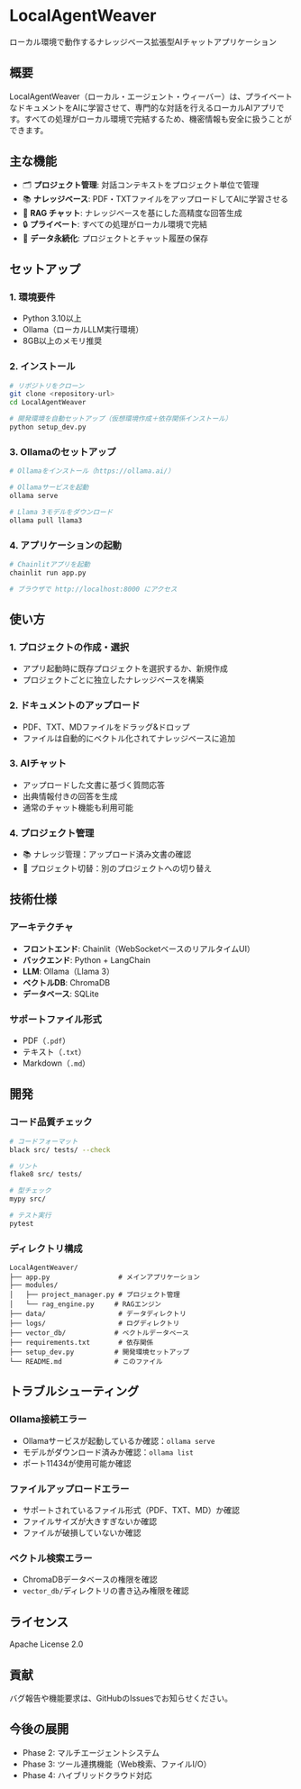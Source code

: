 # LocalAgentWeaver

ローカル環境で動作するナレッジベース拡張型AIチャットアプリケーション

## 概要

LocalAgentWeaver（ローカル・エージェント・ウィーバー）は、プライベートなドキュメントをAIに学習させて、専門的な対話を行えるローカルAIアプリです。すべての処理がローカル環境で完結するため、機密情報も安全に扱うことができます。

## 主な機能

- 🗂️ **プロジェクト管理**: 対話コンテキストをプロジェクト単位で管理
- 📚 **ナレッジベース**: PDF・TXTファイルをアップロードしてAIに学習させる
- 🤖 **RAG チャット**: ナレッジベースを基にした高精度な回答生成
- 🔒 **プライベート**: すべての処理がローカル環境で完結
- 💾 **データ永続化**: プロジェクトとチャット履歴の保存

## セットアップ

### 1. 環境要件

- Python 3.10以上
- Ollama（ローカルLLM実行環境）
- 8GB以上のメモリ推奨

### 2. インストール

```bash
# リポジトリをクローン
git clone <repository-url>
cd LocalAgentWeaver

# 開発環境を自動セットアップ（仮想環境作成＋依存関係インストール）
python setup_dev.py
```

### 3. Ollamaのセットアップ

```bash
# Ollamaをインストール（https://ollama.ai/）

# Ollamaサービスを起動
ollama serve

# Llama 3モデルをダウンロード
ollama pull llama3
```

### 4. アプリケーションの起動

```bash
# Chainlitアプリを起動
chainlit run app.py

# ブラウザで http://localhost:8000 にアクセス
```

## 使い方

### 1. プロジェクトの作成・選択
- アプリ起動時に既存プロジェクトを選択するか、新規作成
- プロジェクトごとに独立したナレッジベースを構築

### 2. ドキュメントのアップロード
- PDF、TXT、MDファイルをドラッグ&ドロップ
- ファイルは自動的にベクトル化されてナレッジベースに追加

### 3. AIチャット
- アップロードした文書に基づく質問応答
- 出典情報付きの回答を生成
- 通常のチャット機能も利用可能

### 4. プロジェクト管理
- 📚 ナレッジ管理：アップロード済み文書の確認
- 🔄 プロジェクト切替：別のプロジェクトへの切り替え

## 技術仕様

### アーキテクチャ
- **フロントエンド**: Chainlit（WebSocketベースのリアルタイムUI）
- **バックエンド**: Python + LangChain
- **LLM**: Ollama（Llama 3）
- **ベクトルDB**: ChromaDB
- **データベース**: SQLite

### サポートファイル形式
- PDF（`.pdf`）
- テキスト（`.txt`）
- Markdown（`.md`）

## 開発

### コード品質チェック

```bash
# コードフォーマット
black src/ tests/ --check

# リント
flake8 src/ tests/

# 型チェック
mypy src/

# テスト実行
pytest
```

### ディレクトリ構成

```
LocalAgentWeaver/
├── app.py                 # メインアプリケーション
├── modules/
│   ├── project_manager.py # プロジェクト管理
│   └── rag_engine.py     # RAGエンジン
├── data/                  # データディレクトリ
├── logs/                  # ログディレクトリ
├── vector_db/            # ベクトルデータベース
├── requirements.txt       # 依存関係
├── setup_dev.py          # 開発環境セットアップ
└── README.md             # このファイル
```

## トラブルシューティング

### Ollama接続エラー
- Ollamaサービスが起動しているか確認：`ollama serve`
- モデルがダウンロード済みか確認：`ollama list`
- ポート11434が使用可能か確認

### ファイルアップロードエラー
- サポートされているファイル形式（PDF、TXT、MD）か確認
- ファイルサイズが大きすぎないか確認
- ファイルが破損していないか確認

### ベクトル検索エラー
- ChromaDBデータベースの権限を確認
- `vector_db/`ディレクトリの書き込み権限を確認

## ライセンス

Apache License 2.0

## 貢献

バグ報告や機能要求は、GitHubのIssuesでお知らせください。

## 今後の展開

- Phase 2: マルチエージェントシステム
- Phase 3: ツール連携機能（Web検索、ファイルI/O）
- Phase 4: ハイブリッドクラウド対応